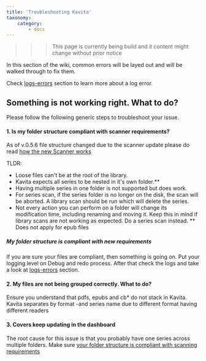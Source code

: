 ```yaml
---
title: 'Troubleshooting Kavita'
taxonomy:
    category:
        - docs
---
```


>>> This page is currently being build and it content might change without prior notice

In this section of the wiki, common errors will be layed out and will be walked through to fix them.

Check [logs-errors](logs-errors) section to learn more about a log error.

## Something is not working right. What to do?
Please follow the following generic steps to troubleshoot your issue.

#### 1. Is my folder structure compliant with scanner requirements?
As of v.0.5.6 file structure changed due to the scanner update please do read [how the new Scanner works](/guides/managing-your-files/scanner)

TLDR:
- Loose files can't be at the root of the library.
- Kavita expects all series to be nested in it's own folder.**
- Having multiple series in one folder is not supported but does work.
- For series scan, if the series folder is no longer on the disk, the scan will be aborted. A library scan should be run which will delete the series.
- Not every action you can perform on a folder will change its modification time, including renaming and moving it. Keep this in mind if library scans are not working as expected. Do a series scan instead.
** Does not apply for epub files

##### My folder structure is compliant with new requirements
If you are sure your files are compliant, then something is going on. Put your logging level on Debug and redo process.
After that check the logs and take a look at [logs-errors](logs-errors) section.

#### 2. My files are not being grouped correctly. What to do?
Ensure you understand that pdfs, epubs and cb* do not stack in Kavita. Kavita separates by format -and series name due to different format having different readers

#### 3. Covers keep updating in the dashboard
The root cause for this issue is that you probably have one series across multiple folders. Make sure [your folder structure is compliant with scanning requirements](/guides/managing-your-files)